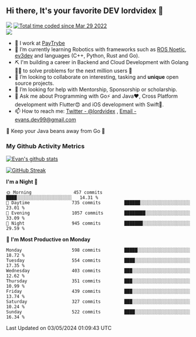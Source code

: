## Hi there, It's your favorite DEV lordvidex 👋
<img src="https://komarev.com/ghpvc/?username=lordvidex&label=Views&color=blue&style=plastic" /> <a href="https://wakatime.com/@0e56db35-d16b-410a-acc0-4085055304bf"><img src="https://wakatime.com/badge/user/0e56db35-d16b-410a-acc0-4085055304bf.svg" alt="Total time coded since Mar 29 2022" /></a>  
![](https://github-profile-trophy.vercel.app/?username=lordvidex)
- 🔭 I work at [PayTrybe](https://www.paytrybe.com)
- 🌱 I’m currently learning Robotics with frameworks such as [ROS Noetic](ros.org), [ev3dev](www.ev3dev.org) and languages (C++, Python, Rust and Go).
- ⛏️ I'm building a career in Backend and Cloud Development with Golang 🧙🏼 to solve problems for the next million users 🤌
- 👯 I’m looking to collaborate on interesting, tasking and **unique** open source projects.
- 🤔 I’m looking for help with Mentorship, Sponsorship or scholarship.
- 💬 Ask me about Programming with Go⚡️ and Java❤️, Cross Platform development with Flutter😍 and iOS development with Swift🚀.
- 📫 How to reach me: [Twitter - @lordvidex](https://twitter.com/lordvidex) , [Email - evans.dev99@gmail.com](mailto:evans.dev99@gmail.com?body=Hello%20Evans,)
  
    
🎤 Keep your Java beans away from Go 🌚
  
  
### My Github Activity Metrics
<div>
<!-- <a href="https://github.com/lordvidex">
  <img src="https://github-readme-stats.vercel.app/api/top-langs/?username=lordvidex&theme=light" />
</a>    -->
<!-- [![Top Langs](https://github-readme-stats.vercel.app/api/top-langs/?username=lordvidex)](https://github.com/lordvidex/)  -->
<a href="https://github.com/lordvidex">
 <img src="https://github-readme-stats.vercel.app/api?username=lordvidex&show_icons=true&theme=light&line_height=27" alt="Evan's github stats"/>
</a>
</div>

[![GitHub Streak](https://github-readme-streak-stats.herokuapp.com?user=lordvidex&theme=github-dark&hide_border=true)](https://git.io/streak-stats)

<!--
  <a href="https://github.com/iampawan/FlutterExampleApps">
    <img align="center" src="https://github-readme-stats.vercel.app/api/pin/?username=iampawan&repo=FlutterExampleApps&theme=light" />

  </a>
  <a href="https://github.com/iampawan/VelocityX">
   <img align="center" src="https://github-readme-stats.vercel.app/api/pin/?username=iampawan&repo=VelocityX&theme=light" />
  </a>
-->
<!--START_SECTION:waka-->
**I'm a Night 🦉** 

```text
🌞 Morning                457 commits         ████░░░░░░░░░░░░░░░░░░░░░   14.31 % 
🌆 Daytime                735 commits         ██████░░░░░░░░░░░░░░░░░░░   23.01 % 
🌃 Evening                1057 commits        ████████░░░░░░░░░░░░░░░░░   33.09 % 
🌙 Night                  945 commits         ███████░░░░░░░░░░░░░░░░░░   29.59 % 
```
📅 **I'm Most Productive on Monday** 

```text
Monday                   598 commits         █████░░░░░░░░░░░░░░░░░░░░   18.72 % 
Tuesday                  554 commits         ████░░░░░░░░░░░░░░░░░░░░░   17.35 % 
Wednesday                403 commits         ███░░░░░░░░░░░░░░░░░░░░░░   12.62 % 
Thursday                 351 commits         ███░░░░░░░░░░░░░░░░░░░░░░   10.99 % 
Friday                   439 commits         ███░░░░░░░░░░░░░░░░░░░░░░   13.74 % 
Saturday                 327 commits         ███░░░░░░░░░░░░░░░░░░░░░░   10.24 % 
Sunday                   522 commits         ████░░░░░░░░░░░░░░░░░░░░░   16.34 % 
```



 Last Updated on 03/05/2024 01:09:43 UTC
<!--END_SECTION:waka-->
